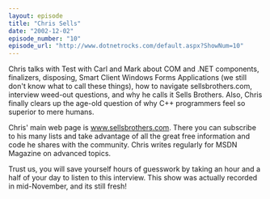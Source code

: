 ```yaml
---
layout: episode
title: "Chris Sells"
date: "2002-12-02"
episode_number: "10"
episode_url: "http://www.dotnetrocks.com/default.aspx?ShowNum=10"
---
```


Chris talks with Test with Carl and Mark about COM and .NET components, finalizers, disposing, Smart Client Windows Forms Applications (we still don't know what to call these things), how to navigate sellsbrothers.com, interview weed-out questions, and why he calls it Sells Brothers. Also, Chris finally clears up the age-old question of why C++ programmers feel so superior to mere humans. 

Chris' main web page is www.sellsbrothers.com. There you can subscribe to his many lists and take advantage of all the great free information and code he shares with the community. Chris writes regularly for MSDN Magazine on advanced topics. 

Trust us, you will save yourself hours of guesswork by taking an hour and a half of your day to listen to this interview. This show was actually recorded in mid-November, and its still fresh! 
